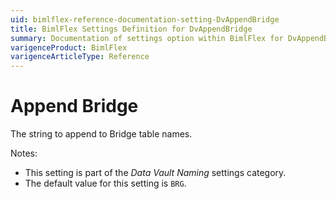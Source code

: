 ```yaml
---
uid: bimlflex-reference-documentation-setting-DvAppendBridge
title: BimlFlex Settings Definition for DvAppendBridge
summary: Documentation of settings option within BimlFlex for DvAppendBridge
varigenceProduct: BimlFlex
varigenceArticleType: Reference
---
```


# Append Bridge

The string to append to Bridge table names.

Notes:

* This setting is part of the *Data Vault Naming* settings category.
* The default value for this setting is `BRG`.